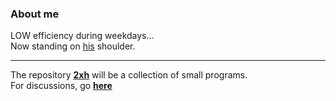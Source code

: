 ### About me
LOW efficiency during weekdays...  
Now standing on [his](https://github.com/Herself32) shoulder.
***
The repository **[2xh](https://github.com/2xh/2xh/)** will be a collection of small programs.  
For discussions, go **[here](https://github.com/2xh/2xh/discussions)**
<!--
**2xh/2xh** is a ✨ _special_ ✨ repository because its `README.md` (this file) appears on your GitHub profile.

Here are some ideas to get you started:

- 🔭 I’m currently working on ...
- 🌱 I’m currently learning ...
- 👯 I’m looking to collaborate on ...
- 🤔 I’m looking for help with ...
- 💬 Ask me about ...
- 📫 How to reach me: ...
- 😄 Pronouns: ...
- ⚡ Fun fact: ...
-->
